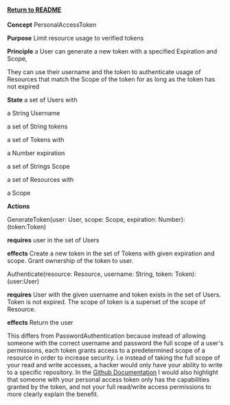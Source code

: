 #### [Return to README](../README.md#problem-set-one-reading-and-writing-concepts)
**Concept** PersonalAccessToken

**Purpose** Limit resource usage to verified tokens

**Principle** a User can generate a new token with a specified Expiration and Scope,

They can use their username and the token to authenticate usage of Resources that match the Scope of the token for as long as the token has not expired


**State**
a set of Users with

a String Username

a set of String tokens


a set of Tokens with

a Number expiration

a set of Strings Scope


a set of Resources with

a Scope

**Actions**

GenerateToken(user: User, scope: Scope, expiration: Number): (token:Token)

**requires** user in the set of Users

**effects** Create a new token in the set of Tokens with given expiration and scope. Grant ownership of the token to user.

Authenticate(resource: Resource, username: String, token: Token): (user:User)

**requires** User with the given username and token exists in the set of Users. Token is not expired. The scope of token is a superset of the scope of Resource.

**effects** Return the user


This differs from PasswordAuthentication because instead of allowing someone with the correct username and password the full scope of a user's permissions, each token grants access to a predetermined scope of a resource in order to increase security. i.e instead of taking the full scope of your read and write accesses, a hacker would only have your ability to write to a specific repository. In the [Github Documentation](https://docs.github.com/en/authentication/keeping-your-account-and-data-secure/managing-your-personal-access-tokens#about-personal-access-tokens) I would also highlight that someone with your personal access token only has the capabilities granted by the token, and not your full read/write access permissions to more clearly explain the benefit.




